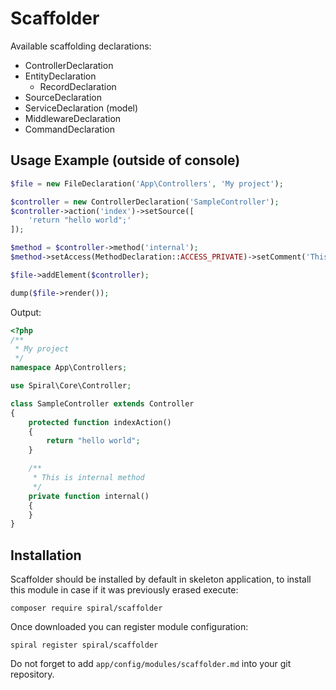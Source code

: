 Scaffolder
==========

Available scaffolding declarations:
* ControllerDeclaration
* EntityDeclaration
    * RecordDeclaration
* SourceDeclaration
* ServiceDeclaration (model)
* MiddlewareDeclaration
* CommandDeclaration

Usage Example (outside of console)
----------------

```php
$file = new FileDeclaration('App\Controllers', 'My project');

$controller = new ControllerDeclaration('SampleController');
$controller->action('index')->setSource([
    'return "hello world";'
]);

$method = $controller->method('internal');
$method->setAccess(MethodDeclaration::ACCESS_PRIVATE)->setComment('This is internal method');

$file->addElement($controller);

dump($file->render());
```     

Output:

```php
<?php
/**
 * My project
 */
namespace App\Controllers;

use Spiral\Core\Controller;

class SampleController extends Controller
{
    protected function indexAction()
    {
        return "hello world";
    }

    /**
     * This is internal method
     */
    private function internal()
    {
    }
}
```

Installation
------------
Scaffolder should be installed by default in skeleton application, to install this module in case if it was previously erased execute:

```
composer require spiral/scaffolder
```

Once downloaded you can register module configuration:

```
spiral register spiral/scaffolder
```

Do not forget to add `app/config/modules/scaffolder.md` into your git repository.
